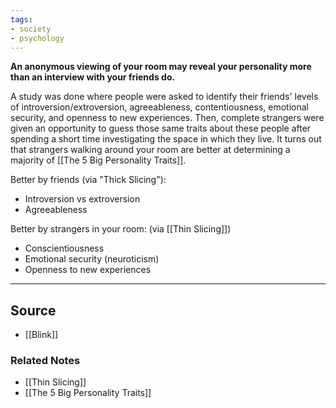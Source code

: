 ```yaml
---
tags:
- society
- psychology
---
```

**An anonymous viewing of your room may reveal your personality more than an interview with your friends do.**

A study was done where people were asked to identify their friends' levels of introversion/extroversion, agreeableness, contentiousness, emotional security, and openness to new experiences. Then, complete strangers were given an opportunity to guess those same traits about these people after spending a short time investigating the space in which they live. It turns out that strangers walking around your room are better at determining a majority of [[The 5 Big Personality Traits]].

Better by friends (via "Thick Slicing"):

- Introversion vs extroversion
- Agreeableness

Better by strangers in your room: (via [[Thin Slicing]])

- Conscientiousness
- Emotional security (neuroticism)
- Openness to new experiences

---

## Source
- [[Blink]]

### Related Notes
- [[Thin Slicing]] 
- [[The 5 Big Personality Traits]]